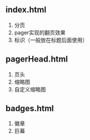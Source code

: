 ## index.html

1. 分页
2. pager实现的翻页效果
3. 标识（一般放在标题后面使用）

## pagerHead.html

1. 页头
2. 缩略图
3. 自定义缩略图

## badges.html

1. 徽章
2. 巨幕

